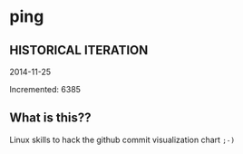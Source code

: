 # ping

## HISTORICAL ITERATION
2014-11-25

Incremented: 6385

## What is this?? 
Linux skills to hack the github commit visualization chart `;-)`
